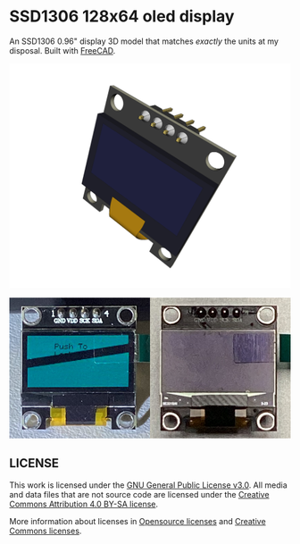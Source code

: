 # SSD1306 128x64 oled display
An SSD1306 0.96" display 3D model that matches *exactly* the units at my disposal. Built with [FreeCAD](https://freecadweb.org).

![SSD1306-128x64](SSD1306-128x64.png)

<img src="SSD1306-mine.png" width="50%" /><img src="SSD1306-mine2.png" width="50%" />


## LICENSE

This work is licensed under the [GNU General Public License v3.0](../LICENSE-GPLV30). All media and data files that are not source code are licensed under the [Creative Commons Attribution 4.0 BY-SA license](../LICENSE-CCBYSA40).

More information about licenses in [Opensource licenses](https://opensource.org/licenses/) and [Creative Commons licenses](https://creativecommons.org/licenses/).
